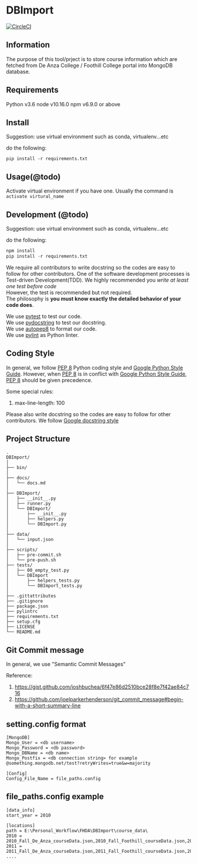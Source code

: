 # DBImport
[![CircleCI](https://circleci.com/gh/FHDA/DBImport.svg?style=svg)](https://circleci.com/gh/FHDA/DBImport)

## Information

The purpose of this tool/prject is to store course information which are fetched from De Anza College / Foothill College portal into MongoDB database.

## Requirements

Python v3.6
node v10.16.0
npm v6.9.0 or above

## Install

Suggestion: use virtual environment such as conda, virtualenv...etc

do the following:

```script
pip install -r requirements.txt
```

## Usage(@todo)

Activate virtual environment if you have one. Usually the command is `activate virtural_name`

## Development (@todo)

Suggestion: use virtual environment such as conda, virtualenv...etc

do the following:

```py
npm install
pip install -r requirements.txt
```
  
We require all contributors to write docstring so the codes are easy to follow for other contributors. 
One of the software development processes is Test-driven Development(TDD). We highly recommended you *write at least one test before code*  
However, the test is recommended but not required.  
The philosophy is **you must know exactly the detailed behavior of your code does**.  

We use [pytest](https://docs.pytest.org/) to test our code.  
We use [pydocstring](http://pydocstyle.org/) to test our docstring.  
We use [autopep8](https://github.com/hhatto/autopep8) to format our code.  
We use [pylint](https://pylint.org) as Python linter.  

## Coding Style

In general, we follow [PEP 8](https://www.python.org/dev/peps/pep-0008/) Python coding style and [Google Python Style Guide](http://google.github.io/styleguide/pyguide.html).
However, when [PEP 8](https://www.python.org/dev/peps/pep-0008/) is in conflict with [Google Python Style Guide](http://google.github.io/styleguide/pyguide.html), [PEP 8](https://www.python.org/dev/peps/pep-0008/) should be given precedence.

Some special rules:

1. max-line-length: 100

Please also write docstring so the codes are easy to follow for other contributors.
We follow [Google docstring style](https://google.github.io/styleguide/pyguide.html#38-comments-and-docstrings)

## Project Structure

    .
    DBImport/  
    │  
    ├── bin/  
    │  
    ├── docs/  
    │   └── docs.md  
    │  
    ├── DBImport/  
    │   ├── __init__.py  
    │   ├── runner.py  
    │   └── DBImport/  
    │       ├── __init__.py  
    │       ├── helpers.py  
    │       └── DBImport.py  
    │  
    ├── data/  
    │   └── input.json  
    │  
    ├── scripts/  
    │   ├── pre-commit.sh  
    │   └── pre-push.sh  
    ├── tests/  
    │   ├── 00_empty_test.py  
    │   └── DBImport  
    │       ├── helpers_tests.py  
    │       └── DBImport_tests.py 
    │  
    ├── .gittattributes
    ├── .gitignore
    ├── package.json
    ├── pylintrc
    ├── requirements.txt
    ├── setup.cfg  
    ├── LICENSE  
    └── README.md  

## Git Commit message

In general, we use "Semantic Commit Messages"

Reference:

1. https://gist.github.com/joshbuchea/6f47e86d2510bce28f8e7f42ae84c716
2. https://github.com/joelparkerhenderson/git_commit_message#begin-with-a-short-summary-line

## setting.config format  
 
    [MongoDB]    
    Mongo_User = <db username>  
    Mongo_Password = <db password>  
    Mongo_DBName = <db name>  
    Mongo_Postfix = <db connection string> for example @something.mongodb.net/test?retryWrites=true&w=majority  
       
    [Config]  
    Config_File_Name = file_paths.config

## file_paths.config example
  
    [data_info]  
    start_year = 2010  
    
    [locations]  
    path = E:\Personal_Workflow\FHDA\DBImport\course_data\  
    2010 = 2010_Fall_De_Anza_courseData.json,2010_Fall_Foothill_courseData.json,2010_Summer_De_Anza_courseData.json,2010_Summer_Foothill_courseData.json  
    2011 = 2011_Fall_De_Anza_courseData.json,2011_Fall_Foothill_courseData.json,2011_Spring_De_Anza_courseData.json,2011_Spring_Foothill_courseData.json,2011_Summer_De_Anza_courseData.json,2011_Summer_Foothill_courseData.json,2011_Winter_De_Anza_courseData.json,2011_Winter_Foothill_courseData.json  
    ....